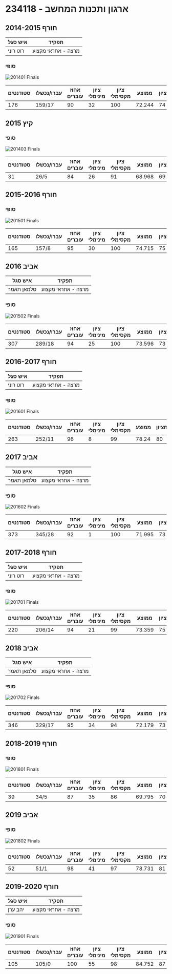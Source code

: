 # 234118 - ארגון ותכנות המחשב

## חורף 2014-2015

| איש סגל | תפקיד |
| ---- | ---- |
| רוט רוני | מרצה - אחראי מקצוע |

### סופי

![201401 Finals](201401/Finals.png)

| סטודנטים | עברו/נכשלו | אחוז עוברים | ציון מינימלי | ציון מקסימלי | ממוצע | חציון |
| ---- | ---- | ---- | ---- | ---- | ---- | ---- |
| 176 | 159/17 | 90 | 32 | 100 | 72.244 | 74 |

## קיץ 2015

### סופי

![201403 Finals](201403/Finals.png)

| סטודנטים | עברו/נכשלו | אחוז עוברים | ציון מינימלי | ציון מקסימלי | ממוצע | חציון |
| ---- | ---- | ---- | ---- | ---- | ---- | ---- |
| 31 | 26/5 | 84 | 26 | 91 | 68.968 | 69 |

## חורף 2015-2016

### סופי

![201501 Finals](201501/Finals.png)

| סטודנטים | עברו/נכשלו | אחוז עוברים | ציון מינימלי | ציון מקסימלי | ממוצע | חציון |
| ---- | ---- | ---- | ---- | ---- | ---- | ---- |
| 165 | 157/8 | 95 | 30 | 100 | 74.715 | 75 |

## אביב 2016

| איש סגל | תפקיד |
| ---- | ---- |
| סלמאן תאמר | מרצה - אחראי מקצוע |

### סופי

![201502 Finals](201502/Finals.png)

| סטודנטים | עברו/נכשלו | אחוז עוברים | ציון מינימלי | ציון מקסימלי | ממוצע | חציון |
| ---- | ---- | ---- | ---- | ---- | ---- | ---- |
| 307 | 289/18 | 94 | 25 | 100 | 73.596 | 73 |

## חורף 2016-2017

| איש סגל | תפקיד |
| ---- | ---- |
| רוט רוני | מרצה - אחראי מקצוע |

### סופי

![201601 Finals](201601/Finals.png)

| סטודנטים | עברו/נכשלו | אחוז עוברים | ציון מינימלי | ציון מקסימלי | ממוצע | חציון |
| ---- | ---- | ---- | ---- | ---- | ---- | ---- |
| 263 | 252/11 | 96 | 8 | 99 | 78.24 | 80 |

## אביב 2017

| איש סגל | תפקיד |
| ---- | ---- |
| סלמאן תאמר | מרצה - אחראי מקצוע |

### סופי

![201602 Finals](201602/Finals.png)

| סטודנטים | עברו/נכשלו | אחוז עוברים | ציון מינימלי | ציון מקסימלי | ממוצע | חציון |
| ---- | ---- | ---- | ---- | ---- | ---- | ---- |
| 373 | 345/28 | 92 | 1 | 100 | 71.995 | 73 |

## חורף 2017-2018

| איש סגל | תפקיד |
| ---- | ---- |
| רוט רוני | מרצה - אחראי מקצוע |

### סופי

![201701 Finals](201701/Finals.png)

| סטודנטים | עברו/נכשלו | אחוז עוברים | ציון מינימלי | ציון מקסימלי | ממוצע | חציון |
| ---- | ---- | ---- | ---- | ---- | ---- | ---- |
| 220 | 206/14 | 94 | 21 | 99 | 73.359 | 75 |

## אביב 2018

| איש סגל | תפקיד |
| ---- | ---- |
| סלמאן תאמר | מרצה - אחראי מקצוע |

### סופי

![201702 Finals](201702/Finals.png)

| סטודנטים | עברו/נכשלו | אחוז עוברים | ציון מינימלי | ציון מקסימלי | ממוצע | חציון |
| ---- | ---- | ---- | ---- | ---- | ---- | ---- |
| 346 | 329/17 | 95 | 34 | 94 | 72.179 | 73 |

## חורף 2018-2019

### סופי

![201801 Finals](201801/Finals.png)

| סטודנטים | עברו/נכשלו | אחוז עוברים | ציון מינימלי | ציון מקסימלי | ממוצע | חציון |
| ---- | ---- | ---- | ---- | ---- | ---- | ---- |
| 39 | 34/5 | 87 | 35 | 86 | 69.795 | 70 |

## אביב 2019

### סופי

![201802 Finals](201802/Finals.png)

| סטודנטים | עברו/נכשלו | אחוז עוברים | ציון מינימלי | ציון מקסימלי | ממוצע | חציון |
| ---- | ---- | ---- | ---- | ---- | ---- | ---- |
| 52 | 51/1 | 98 | 41 | 97 | 78.731 | 81 |

## חורף 2019-2020

| איש סגל | תפקיד |
| ---- | ---- |
| יהב ערן | מרצה - אחראי מקצוע |

### סופי

![201901 Finals](201901/Finals.png)

| סטודנטים | עברו/נכשלו | אחוז עוברים | ציון מינימלי | ציון מקסימלי | ממוצע | חציון |
| ---- | ---- | ---- | ---- | ---- | ---- | ---- |
| 105 | 105/0 | 100 | 55 | 98 | 84.752 | 87 |

